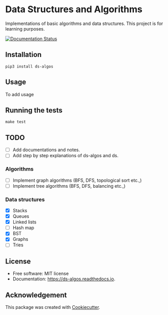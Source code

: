 # Data Structures and Algorithms

Implementations of basic algorithms and data structures. This project is for learning purposes.

[comment]: [![image](https://img.shields.io/pypi/v/ds-algos.svg)](https://pypi.python.org/pypi/ds-algos)

[comment]: [![image](https://img.shields.io/travis/naren-m/ds-algos.svg)](https://travis-ci.org/naren-m/ds-algos)

[![Documentation Status](https://readthedocs.org/projects/ds-algos/badge/?version=latest)](https://ds-algos.readthedocs.io/en/latest/?badge=latest)

## Installation

```shell
pip3 install ds-algos
```

## Usage

To add usage

## Running the tests

```shell
make test
```

## TODO

- [ ] Add documentations and notes.
- [ ] Add step by step explanations of ds-algos and ds.

### Algorithms

- [ ] Implement graph algorithms (BFS, DFS, topological sort etc.,)
- [ ] Implement tree algorithms (BFS, DFS, balancing etc.,)

### Data structures

- [x] Stacks
- [x] Queues
- [x] Linked lists
- [ ] Hash map
- [x] BST
- [x] Graphs
- [ ] Tries

## License

- Free software: MIT license
- Documentation: <https://ds-algos.readthedocs.io>.

## Acknowledgement

This package was created with [Cookiecutter](https://github.com/audreyr/cookiecutter).
